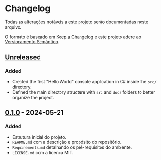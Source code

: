 # Changelog

Todas as alterações notáveis a este projeto serão documentadas neste arquivo.

O formato é baseado em [Keep a Changelog](https://keepachangelog.com/pt-BR/1.0.0/) e este projeto adere ao [Versionamento Semântico](https://semver.org/lang/pt-BR/).

## [Unreleased]

### Added

- Created the first "Hello World" console application in C# inside the `src/` directory.
- Defined the main directory structure with `src` and `docs` folders to better organize the project.

## [0.1.0] - 2024-05-21

### Added

- Estrutura inicial do projeto.
- `README.md` com a descrição e propósito do repositório.
- `Requirements.md` detalhando os pré-requisitos do ambiente.
- `LICENSE.md` com a licença MIT.

[Unreleased]: https://github.com/heviane-studies/dev.net/compare/v0.1.0...HEAD
[0.1.0]: https://github.com/heviane-studies/dev.net/releases/tag/v0.1.0